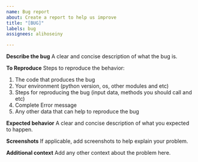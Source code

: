 ```yaml
---
name: Bug report
about: Create a report to help us improve
title: "[BUG]"
labels: bug
assignees: alihoseiny

---
```


**Describe the bug**
A clear and concise description of what the bug is.

**To Reproduce**
Steps to reproduce the behavior:
1. The code that produces the bug
2. Your environment (python version, os, other modules and etc)
3. Steps for reproducing the bug (input data, methods you should call and etc)
4. Complete Error message
5. Any other data that can help to reproduce the bug

**Expected behavior**
A clear and concise description of what you expected to happen.

**Screenshots**
If applicable, add screenshots to help explain your problem.

**Additional context**
Add any other context about the problem here.

